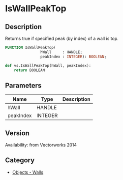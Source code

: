 # IsWallPeakTop

## Description
Returns true if specified peak (by index) of a wall is top.

```pascal
FUNCTION IsWallPeakTop(
				hWall     : HANDLE;
				peakIndex : INTEGER): BOOLEAN;
```

```python
def vs.IsWallPeakTop(hWall, peakIndex):
    return BOOLEAN
```

## Parameters
|Name|Type|Description|
|---|---|---|
|hWall|HANDLE|   |
|peakIndex|INTEGER|   |

## Version
Availability: from Vectorworks 2014

## Category
* [Objects - Walls](../Categories/Objects%20-%20Walls.md)
